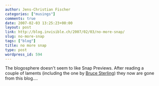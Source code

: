 ```yaml
---
author: Jens-Christian Fischer
categories: ["musings"]
comments: true
date: 2007-02-03 13:25:23+00:00
layout: post
link: http://blog.invisible.ch/2007/02/03/no-more-snap/
slug: no-more-snap
tags: ["blog"]
title: no more snap
type: post
wordpress_id: 594
---
```


The blogosphere doesn't seem to like Snap Previews. After reading a couple of laments (including the one by [Bruce Sterling][1]) they now are gone from this blog....


[1]: http://blog.wired.com/sterling/2007/02/how_to_get_rid_.html
